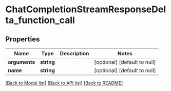 # ChatCompletionStreamResponseDelta_function_call

## Properties
Name | Type | Description | Notes
------------ | ------------- | ------------- | -------------
**arguments** | **string** |  | [optional] [default to null]
**name** | **string** |  | [optional] [default to null]

[[Back to Model list]](../README.md#documentation-for-models) [[Back to API list]](../README.md#documentation-for-api-endpoints) [[Back to README]](../README.md)


